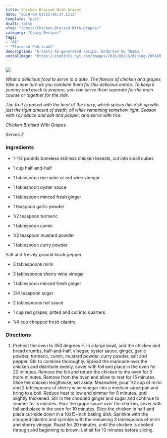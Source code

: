 ```yaml
---
title: Chicken Braised With Grapes
date: "2019-08-01T23:46:37.121Z"
template: "post"
draft: false
slug: "/posts/Chicken-Braised-With-Grapes/"
category: "Crazy Recipes"
tags:
- "AI"
- "Florence Fabricant"
description: "A tasty AI-generated recipe. Endorsed by Obama."
socialImage: "https://static01.nyt.com/images/2016/09/28/dining/28PAIR-WEB/28PAIR-WEB-videoSixteenByNineJumbo1600.jpg"
---
```


![](https://static01.nyt.com/images/2016/09/28/dining/28PAIR-WEB/28PAIR-WEB-videoSixteenByNineJumbo1600.jpg)

*What a delicious food to serve to a date. The flavors of chicken and grapes take a new turn as you combine them for this delicious entree. To keep it yummy and quick to prepare, you can serve them separate for the main course or together for the side.*

*The fruit is paired with the heat of the curry, which spices this dish up with just the right amount of depth, all while remaining somehow light. Season with soy sauce and salt and pepper, and serve with rice.*

*Chicken Braised With Grapes*

*Serves 2*
### Ingredients

* 1-1/2 pounds boneless skinless chicken breasts, cut into small cubes

* 1 cup half-and-half

* 1 tablespoon rice wine or red wine vinegar

* 1 tablespoon oyster sauce

* 1 tablespoon minced fresh ginger

* 1 teaspoon garlic powder

* 1/2 teaspoon turmeric

* 1 tablespoon cumin

* 1/2 teaspoon mustard powder

* 1 tablespoon curry powder

Salt and freshly ground black pepper

* 3 tablespoons mirin

* 3 tablespoons sherry wine vinegar

* 1 tablespoon minced fresh ginger

* 3/4 teaspoon sugar

* 2 tablespoons hot sauce

* 1 cup red grapes, pitted and cut into quarters

* 1/4 cup chopped fresh cilantro
### Directions

1. Preheat the oven to 350 degrees F. In a large bowl, add the chicken and bread crumbs, half-and-half, vinegar, oyster sauce, ginger, garlic powder, turmeric, cumin, mustard powder, curry powder, salt and pepper. Stir to combine thoroughly. Spread the marinade over the chicken and distribute evenly, cover with foil and place in the oven for 20 minutes. Remove the foil and return the chicken to the oven for 5 more minutes. Remove from the oven and allow to rest for 15 minutes. Slice the chicken lengthwise, set aside. Meanwhile, pour 1/2 cup of mirin and 2 tablespoons of sherry wine vinegar into a medium saucepan and bring to a boil. Reduce heat to low and simmer for 8 minutes, until slightly thickened. Stir in the chopped ginger and sugar and continue to simmer for 5 minutes. Pour the grape sauce over the chicken, cover with foil and place in the oven for 10 minutes. Slice the chicken in half and place cut-side down in a 10x15-inch baking dish. Sprinkle with the chopped cilantro and sprinkle with the remaining 3 tablespoons of mirin and sherry vinegar. Roast for 20 minutes, until the chicken is cooked through and beginning to brown. Let sit for 10 minutes before slicing.

